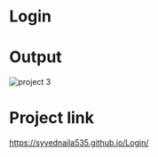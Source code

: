 # Login
# Output
![project 3](https://github.com/Syyednaila535/Login/assets/130342468/805caf7e-a7a0-46ac-9ec3-4f24e7a10f7e)
# Project link
https://syyednaila535.github.io/Login/
